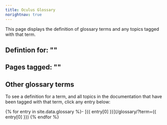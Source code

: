 ```yaml
---
title: Oculus Glossary
norightnav: true
---
```


This page displays the definition of glossary terms and any topics tagged with
that term.

## Defintion for: "<span id='glossaryTermTitle'/>"

<span id="glossaryDef" />

## Pages tagged: "<span id='glossaryTermPagesTagged'/>"

<span id="glossaryPagesTagged" />

## Other glossary terms

To see a definition for a term, and all topics in the documentation that have
been tagged with that term, click any entry below:

{% for entry in site.data.glossary %}- [{{ entry[0] }}](/glossary/?term={{ entry[0] }})
{% endfor %}
